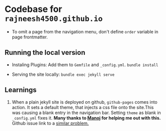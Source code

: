 # Codebase for `rajneesh4500.github.io`
+ To omit a page from the navigation menu, don't define `order` variable in page frontmatter.

## Running the local version
+ Instaling Plugins: Add them to `Gemfile` and `_config.yml`.
`bundle install`

+ Serving the site locally:
`bundle exec jekyll serve`

## Learnings
1. When a plain jekyll site is deployed on github, `github-pages` comes into action.
It sets a default theme, that injects a css file onto the site.This was causing
a blank entry in the navigation bar. Setting `theme` as blank in `_config.yml` fixes it.
**Many thanks to [Manoj](https://www.linkedin.com/in/manumani07/) for helping me out with this.**
Github issue link to a [similar problem.](https://github.com/github/pages-gem/issues/482) 
